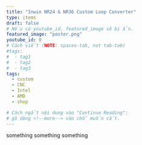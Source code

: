```yaml
---
title: "Inwin NR24 & NR36 Custom Loop Converter"
type: items
draft: false
# Nếu có youtube_id, featured_image sẽ bị ẩn.
featured_image: "poster.png"
youtube_id: 0
# Cách viết (NOTE: spaces-tab, not tab-tab)
#tags:
#  - tag1
#  - tag2
#  - tag3
tags:
  - custom
  - CNC
  - Intel
  - AMD
  - shop

# Cách ngắt nội dung vào "Continue Reading":
# gõ dòng <!--more--> vào chỗ muốn cắt.
---
```


something something something